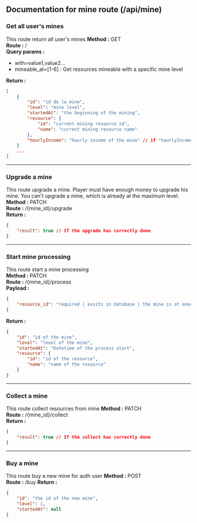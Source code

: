 ## Documentation for mine route (/api/mine)

### Get all user's mines
This route return all user's mines
**Method :** GET  
**Route :** /  
**Query params :**
- with=value1,value2...
- mineable_at=[1-6] : Get resources mineable with a specific mine level

**Return :**  
```json
[
    {
        "id": "id de la mine",
        "level": "mine level",
        "startedAt": "the beginning of the mining",
        "resource": {
            "id": "current mining resource id",
            "name": "current mining resource name"
        },
        "hourlyIncome": "hourly income of the mine" // if "hourlyIncome" is present in with param
    }
    ...
]
```
---
### Upgrade a mine
This route upgrade a mine. Player must have enough money to upgrade his mine. You can't upgrade a mine, which is already at the maximum level.  
**Method :** PATCH  
**Route :** /{mine_id}/upgrade  
**Return :**
```json
{
    "result": true // If the upgrade has correctly done
}
```
---
### Start mine processing
This route start a mine processing  
**Method :** PATCH  
**Route :** /{mine_id}/process  
**Payload :**
```json
{
    "resource_id": "required | exsits in database | the mine is at enough high level to mine this resource"
}
```
**Return :**
```json
{
    "id": "id of the mine",
    "level": "level of the mine",
    "startedAt": "Datetime of the process start",
    "resource": {
        "id": "id of the resource",
        "name": "name of the resource"
    }
}
```
---
### Collect a mine
This route collect resources from mine 
**Method :** PATCH  
**Route :** /{mine_id}/collect  
**Return :**
```json
{
    "result": true // If the collect has correctly done
}
```
---
### Buy a mine
This route buy a new mine for auth user
**Method :** POST  
**Route :** /buy
**Return :**
```json
{
    "id": "the id of the new mine",
    "level": 1,
    "startedAt": null
}
```